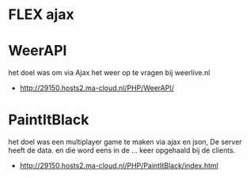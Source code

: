 # FLEX ajax

# WeerAPI
  het doel was om via Ajax het weer op te vragen bij weerlive.nl
  - http://29150.hosts2.ma-cloud.nl/PHP/WeerAPI/
# PaintItBlack
het doel was een multiplayer game te maken via ajax en json, De server heeft de data. en die word eens in de ... keer opgehaald bij de clients.
  - http://29150.hosts2.ma-cloud.nl/PHP/PaintItBlack/index.html